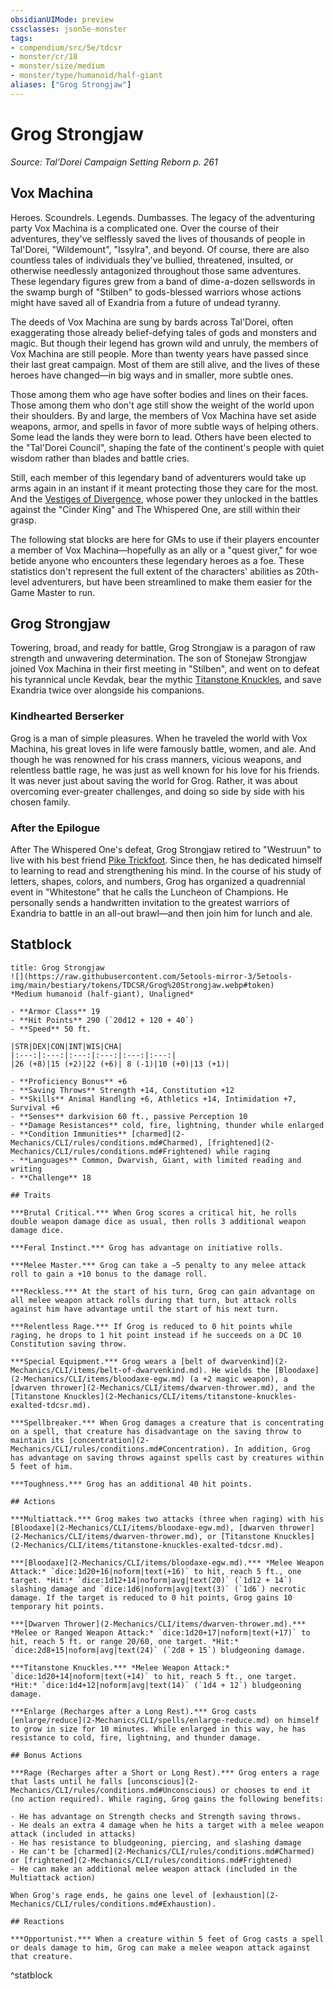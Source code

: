 ```yaml
---
obsidianUIMode: preview
cssclasses: json5e-monster
tags:
- compendium/src/5e/tdcsr
- monster/cr/18
- monster/size/medium
- monster/type/humanoid/half-giant
aliases: ["Grog Strongjaw"]
---
```

# Grog Strongjaw
*Source: Tal'Dorei Campaign Setting Reborn p. 261*  

## Vox Machina

Heroes. Scoundrels. Legends. Dumbasses. The legacy of the adventuring party Vox Machina is a complicated one. Over the course of their adventures, they've selflessly saved the lives of thousands of people in Tal'Dorei, "Wildemount", "Issylra", and beyond. Of course, there are also countless tales of individuals they've bullied, threatened, insulted, or otherwise needlessly antagonized throughout those same adventures. These legendary figures grew from a band of dime-a-dozen sellswords in the swamp burgh of "Stilben" to gods-blessed warriors whose actions might have saved all of Exandria from a future of undead tyranny.

The deeds of Vox Machina are sung by bards across Tal'Dorei, often exaggerating those already belief-defying tales of gods and monsters and magic. But though their legend has grown wild and unruly, the members of Vox Machina are still people. More than twenty years have passed since their last great campaign. Most of them are still alive, and the lives of these heroes have changed—in big ways and in smaller, more subtle ones.

Those among them who age have softer bodies and lines on their faces. Those among them who don't age still show the weight of the world upon their shoulders. By and large, the members of Vox Machina have set aside weapons, armor, and spells in favor of more subtle ways of helping others. Some lead the lands they were born to lead. Others have been elected to the "Tal'Dorei Council", shaping the fate of the continent's people with quiet wisdom rather than blades and battle cries.

Still, each member of this legendary band of adventurers would take up arms again in an instant if it meant protecting those they care for the most. And the [Vestiges of Divergence](2-Mechanics/CLI/tables/vestiges-of-divergence-by-advancement-tdcsr.md), whose power they unlocked in the battles against the "Cinder King" and The Whispered One, are still within their grasp.

The following stat blocks are here for GMs to use if their players encounter a member of Vox Machina—hopefully as an ally or a "quest giver," for woe betide anyone who encounters these legendary heroes as a foe. These statistics don't represent the full extent of the characters' abilities as 20th-level adventurers, but have been streamlined to make them easier for the Game Master to run.

## Grog Strongjaw

Towering, broad, and ready for battle, Grog Strongjaw is a paragon of raw strength and unwavering determination. The son of Stonejaw Strongjaw joined Vox Machina in their first meeting in "Stilben", and went on to defeat his tyrannical uncle Kevdak, bear the mythic [Titanstone Knuckles](2-Mechanics/CLI/items/titanstone-knuckles-tdcsr.md), and save Exandria twice over alongside his companions.

### Kindhearted Berserker

Grog is a man of simple pleasures. When he traveled the world with Vox Machina, his great loves in life were famously battle, women, and ale. And though he was renowned for his crass manners, vicious weapons, and relentless battle rage, he was just as well known for his love for his friends. It was never just about saving the world for Grog. Rather, it was about overcoming ever-greater challenges, and doing so side by side with his chosen family.

### After the Epilogue

After The Whispered One's defeat, Grog Strongjaw retired to "Westruun" to live with his best friend [Pike Trickfoot](2-Mechanics/CLI/bestiary/npc/pike-trickfoot-tdcsr.md). Since then, he has dedicated himself to learning to read and strengthening his mind. In the course of his study of letters, shapes, colors, and numbers, Grog has organized a quadrennial event in "Whitestone" that he calls the Luncheon of Champions. He personally sends a handwritten invitation to the greatest warriors of Exandria to battle in an all-out brawl—and then join him for lunch and ale.

## Statblock

```ad-statblock
title: Grog Strongjaw
![](https://raw.githubusercontent.com/5etools-mirror-3/5etools-img/main/bestiary/tokens/TDCSR/Grog%20Strongjaw.webp#token)
*Medium humanoid (half-giant), Unaligned*

- **Armor Class** 19
- **Hit Points** 290 (`20d12 + 120 + 40`)
- **Speed** 50 ft.

|STR|DEX|CON|INT|WIS|CHA|
|:---:|:---:|:---:|:---:|:---:|:---:|
|26 (+8)|15 (+2)|22 (+6)| 8 (-1)|10 (+0)|13 (+1)|

- **Proficiency Bonus** +6
- **Saving Throws** Strength +14, Constitution +12
- **Skills** Animal Handling +6, Athletics +14, Intimidation +7, Survival +6
- **Senses** darkvision 60 ft., passive Perception 10
- **Damage Resistances** cold, fire, lightning, thunder while enlarged
- **Condition Immunities** [charmed](2-Mechanics/CLI/rules/conditions.md#Charmed), [frightened](2-Mechanics/CLI/rules/conditions.md#Frightened) while raging
- **Languages** Common, Dwarvish, Giant, with limited reading and writing
- **Challenge** 18

## Traits

***Brutal Critical.*** When Grog scores a critical hit, he rolls double weapon damage dice as usual, then rolls 3 additional weapon damage dice.

***Feral Instinct.*** Grog has advantage on initiative rolls.

***Melee Master.*** Grog can take a −5 penalty to any melee attack roll to gain a +10 bonus to the damage roll.

***Reckless.*** At the start of his turn, Grog can gain advantage on all melee weapon attack rolls during that turn, but attack rolls against him have advantage until the start of his next turn.

***Relentless Rage.*** If Grog is reduced to 0 hit points while raging, he drops to 1 hit point instead if he succeeds on a DC 10 Constitution saving throw.

***Special Equipment.*** Grog wears a [belt of dwarvenkind](2-Mechanics/CLI/items/belt-of-dwarvenkind.md). He wields the [Bloodaxe](2-Mechanics/CLI/items/bloodaxe-egw.md) (a +2 magic weapon), a [dwarven thrower](2-Mechanics/CLI/items/dwarven-thrower.md), and the [Titanstone Knuckles](2-Mechanics/CLI/items/titanstone-knuckles-exalted-tdcsr.md).

***Spellbreaker.*** When Grog damages a creature that is concentrating on a spell, that creature has disadvantage on the saving throw to maintain its [concentration](2-Mechanics/CLI/rules/conditions.md#Concentration). In addition, Grog has advantage on saving throws against spells cast by creatures within 5 feet of him.

***Toughness.*** Grog has an additional 40 hit points.

## Actions

***Multiattack.*** Grog makes two attacks (three when raging) with his [Bloodaxe](2-Mechanics/CLI/items/bloodaxe-egw.md), [dwarven thrower](2-Mechanics/CLI/items/dwarven-thrower.md), or [Titanstone Knuckles](2-Mechanics/CLI/items/titanstone-knuckles-exalted-tdcsr.md).

***[Bloodaxe](2-Mechanics/CLI/items/bloodaxe-egw.md).*** *Melee Weapon Attack:* `dice:1d20+16|noform|text(+16)` to hit, reach 5 ft., one target. *Hit:* `dice:1d12+14|noform|avg|text(20)` (`1d12 + 14`) slashing damage and `dice:1d6|noform|avg|text(3)` (`1d6`) necrotic damage. If the target is reduced to 0 hit points, Grog gains 10 temporary hit points.

***[Dwarven Thrower](2-Mechanics/CLI/items/dwarven-thrower.md).*** *Melee or Ranged Weapon Attack:* `dice:1d20+17|noform|text(+17)` to hit, reach 5 ft. or range 20/60, one target. *Hit:* `dice:2d8+15|noform|avg|text(24)` (`2d8 + 15`) bludgeoning damage.

***Titanstone Knuckles.*** *Melee Weapon Attack:* `dice:1d20+14|noform|text(+14)` to hit, reach 5 ft., one target. *Hit:* `dice:1d4+12|noform|avg|text(14)` (`1d4 + 12`) bludgeoning damage.

***Enlarge (Recharges after a Long Rest).*** Grog casts [enlarge/reduce](2-Mechanics/CLI/spells/enlarge-reduce.md) on himself to grow in size for 10 minutes. While enlarged in this way, he has resistance to cold, fire, lightning, and thunder damage.

## Bonus Actions

***Rage (Recharges after a Short or Long Rest).*** Grog enters a rage that lasts until he falls [unconscious](2-Mechanics/CLI/rules/conditions.md#Unconscious) or chooses to end it (no action required). While raging, Grog gains the following benefits:

- He has advantage on Strength checks and Strength saving throws.  
- He deals an extra 4 damage when he hits a target with a melee weapon attack (included in attacks)  
- He has resistance to bludgeoning, piercing, and slashing damage  
- He can't be [charmed](2-Mechanics/CLI/rules/conditions.md#Charmed) or [frightened](2-Mechanics/CLI/rules/conditions.md#Frightened)  
- He can make an additional melee weapon attack (included in the Multiattack action)  

When Grog's rage ends, he gains one level of [exhaustion](2-Mechanics/CLI/rules/conditions.md#Exhaustion).

## Reactions

***Opportunist.*** When a creature within 5 feet of Grog casts a spell or deals damage to him, Grog can make a melee weapon attack against that creature.
```
^statblock